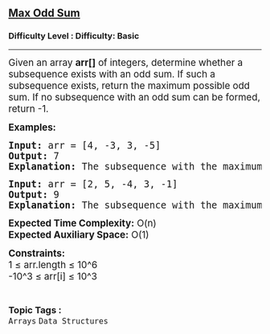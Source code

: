 <h2><a href="https://www.geeksforgeeks.org/problems/max-odd-sum0651/1?page=1&category=Arrays&difficulty=Basic&status=unsolved&sortBy=submissions">Max Odd Sum</a></h2><h3>Difficulty Level : Difficulty: Basic</h3><hr><div class="problems_problem_content__Xm_eO"><p><span style="font-size: 14pt;">Given an array <strong>arr[]</strong> of integers, determine whether a subsequence exists with an odd sum. If such a subsequence exists, return the maximum possible odd sum. If no subsequence with an odd sum can be formed, return -1.</span></p>
<p><span style="font-size: 14pt;"><strong>Examples:</strong></span></p>
<pre><span style="font-size: 14pt;"><strong>Input:</strong> arr = [4, -3, 3, -5]</span><br><span style="font-size: 14pt;"><strong>Output:</strong> 7</span><br><span style="font-size: 14pt;"><strong>Explanation:</strong> The subsequence with the maximum odd sum is [4, 3], and the sum is 4 + 3 = 7.</span></pre>
<pre><span style="font-size: 14pt;"><strong>Input:</strong> arr = [2, 5, -4, 3, -1]</span><br><span style="font-size: 14pt;"><strong>Output:</strong> 9</span><br><span style="font-size: 14pt;"><strong>Explanation:</strong> The subsequence with the maximum odd sum is [2, 5, 3, -1], and the sum is 2 + 5 + 3 + (-1) = 9.</span></pre>
<p><span style="font-size: 14pt;"><strong>Expected Time Complexity:</strong> O(n)</span><br><span style="font-size: 14pt;"><strong>Expected Auxiliary Space:</strong> O(1)</span></p>
<p><span style="font-size: 14pt;"><strong>Constraints:</strong></span><br><span style="font-size: 14pt;">1 ≤ arr.length ≤ 10^6</span><br><span style="font-size: 14pt;">-10^3 ≤ arr[i] ≤ 10^3</span></p></div><br><p><span style=font-size:18px><strong>Topic Tags : </strong><br><code>Arrays</code>&nbsp;<code>Data Structures</code>&nbsp;
